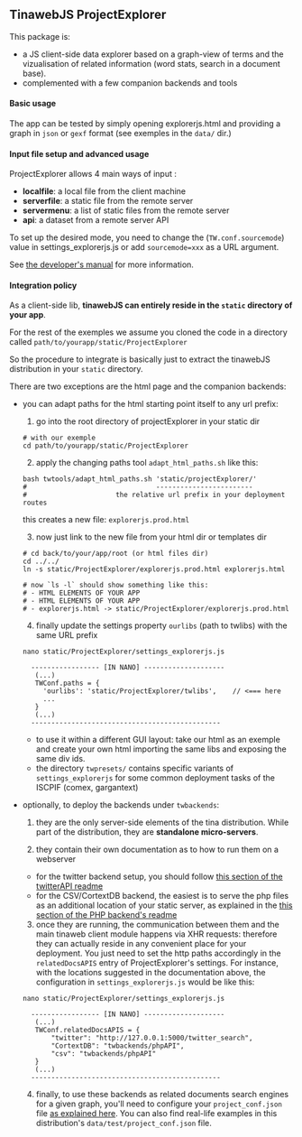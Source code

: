 ## TinawebJS ProjectExplorer

This package is:
  - a JS client-side data explorer based on a graph-view of terms and the vizualisation of related information (word stats, search in a document base).
  - complemented with a few companion backends and tools


#### Basic usage
The app can be tested by simply opening explorerjs.html and providing a graph in `json` or `gexf` format (see exemples in the `data/` dir.)


#### Input file setup and advanced usage
ProjectExplorer allows 4 main ways of input :
  - **localfile**: a local file from the client machine  
  - **serverfile**: a static file from the remote server  
  - **servermenu**: a list of static files from the remote server  
  - **api**: a dataset from a remote server API  

To set up the desired mode, you need to change the (`TW.conf.sourcemode`) value in settings_explorerjs.js or add `sourcemode=xxx` as a URL argument.

See [the developer's manual](https://github.com/moma/ProjectExplorer/blob/master/00.DOCUMENTATION/C-advanced/developer_manual.md) for more information.

#### Integration policy
As a client-side lib, **tinawebJS can entirely reside in the `static` directory of your app**.

For the rest of the exemples we assume you cloned the code in a directory called `path/to/yourapp/static/ProjectExplorer`

So the procedure to integrate is basically just to extract the tinawebJS distribution in your `static` directory.

There are two exceptions are the html page and the companion backends:
  - you can adapt paths for the html starting point itself to any url prefix:  
    1) go into the root directory of projectExplorer in your static dir
    ```
    # with our exemple
    cd path/to/yourapp/static/ProjectExplorer
    ```

    2) apply the changing paths tool `adapt_html_paths.sh` like this:
    ```
    bash twtools/adapt_html_paths.sh 'static/projectExplorer/'
    #                                ------------------------
    #                      the relative url prefix in your deployment routes
    ```
    this creates a new file: `explorerjs.prod.html`

    3) now just link to the new file from your html dir or templates dir
    ```
    # cd back/to/your/app/root (or html files dir)
    cd ../../  
    ln -s static/ProjectExplorer/explorerjs.prod.html explorerjs.html

    # now `ls -l` should show something like this:
    # - HTML ELEMENTS OF YOUR APP
    # - HTML ELEMENTS OF YOUR APP
    # - explorerjs.html -> static/ProjectExplorer/explorerjs.prod.html
    ```

    4) finally update the settings property `ourlibs` (path to twlibs) with the same URL prefix
    ```
    nano static/ProjectExplorer/settings_explorerjs.js

      ----------------- [IN NANO] --------------------
       (...)
       TWConf.paths = {
         'ourlibs': 'static/ProjectExplorer/twlibs',    // <=== here
         ...
       }
       (...)
      -----------------------------------------------
    ```

    - to use it within a different GUI layout: take our html as an exemple and create your own html importing the same libs and exposing the same div ids.
    - the directory `twpresets/` contains specific variants of `settings_explorerjs` for some common deployment tasks of the ISCPIF (comex, gargantext)


  - optionally, to deploy the backends under `twbackends`:

      1) they are the only server-side elements of the tina distribution. While part of the distribution, they are **standalone micro-servers**.

      2) they contain their own documentation as to how to run them on a webserver
      - for the twitter backend setup, you should follow [this section of the twitterAPI readme](https://github.com/moma/ProjectExplorer/blob/master/twbackends/twitterAPI2/README.md#on-a-real-server)
      - for the CSV/CortextDB backend, the easiest is to serve the php files as an additional location of your static server, as explained in the [this section of the PHP backend's readme](https://github.com/moma/ProjectExplorer/blob/master/twbackends/phpAPI/README.md#prerequisites)  

    3) once they are running, the communication between them and the main tinaweb client module happens via XHR requests: therefore they can actually reside in any convenient place for your deployment. You just need to set the http paths accordingly in the `relatedDocsAPIS` entry of ProjectExplorer's settings. For instance, with the locations suggested in the documentation above, the configuration in `settings_explorerjs.js` would be like this:
      ```
      nano static/ProjectExplorer/settings_explorerjs.js

        ----------------- [IN NANO] --------------------
         (...)
         TWConf.relatedDocsAPIS = {
             "twitter": "http://127.0.0.1:5000/twitter_search",
             "CortextDB": "twbackends/phpAPI",
             "csv": "twbackends/phpAPI"
         }
         (...)
        -----------------------------------------------
      ```

    4) finally, to use these backends as related documents search engines for a given graph, you'll need to configure your `project_conf.json` file [as explained here](https://github.com/moma/ProjectExplorer/blob/master/00.DOCUMENTATION/A-Introduction/project_config.md#more-relateddocs-settings). You can also find real-life examples in this distribution's `data/test/project_conf.json` file.
